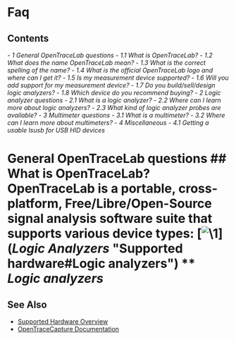# Faq
## Contents
\- *1 General OpenTraceLab questions* \- *1.1 What is OpenTraceLab?* \- *1.2 What does the name OpenTraceLab mean?* \- *1.3 What is the correct spelling of the name?* \- *1.4 What is the official OpenTraceLab logo and where can I get it?* \- *1.5 Is my measurement device supported?* \- *1.6 Will you add support for my measurement device?* \- *1.7 Do you build/sell/design logic analyzers?* \- *1.8 Which device do you recommend buying?* \- *2 Logic analyzer questions* \- *2.1 What is a logic analyzer?* \- *2.2 Where can I learn more about logic analyzers?* \- *2.3 What kind of logic analyzer probes are available?* \- *3 Multimeter questions* \- *3.1 What is a multimeter?* \- *3.2 Where can I learn more about multimeters?* \- *4 Miscellaneous* \- *4.1 Getting a usable lsusb for USB HID devices*
# General OpenTraceLab questions ## What is OpenTraceLab? OpenTraceLab is a **portable, cross-platform, Free/Libre/Open-Source signal analysis software suite** that supports various device types:  [![\1]()](*Logic Analyzers* "Supported hardware#Logic analyzers") ** *Logic analyzers*
## See Also
- [Supported Hardware Overview](../supported-hardware.md)
- [OpenTraceCapture Documentation](../../opentracecapture/overview.md)
